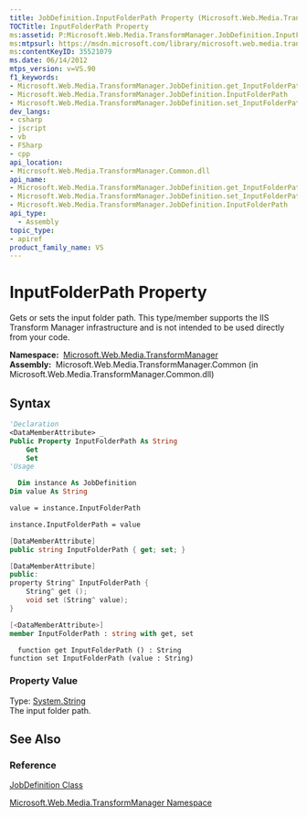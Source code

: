 ```yaml
---
title: JobDefinition.InputFolderPath Property (Microsoft.Web.Media.TransformManager)
TOCTitle: InputFolderPath Property
ms:assetid: P:Microsoft.Web.Media.TransformManager.JobDefinition.InputFolderPath
ms:mtpsurl: https://msdn.microsoft.com/library/microsoft.web.media.transformmanager.jobdefinition.inputfolderpath(v=VS.90)
ms:contentKeyID: 35521079
ms.date: 06/14/2012
mtps_version: v=VS.90
f1_keywords:
- Microsoft.Web.Media.TransformManager.JobDefinition.get_InputFolderPath
- Microsoft.Web.Media.TransformManager.JobDefinition.InputFolderPath
- Microsoft.Web.Media.TransformManager.JobDefinition.set_InputFolderPath
dev_langs:
- csharp
- jscript
- vb
- FSharp
- cpp
api_location:
- Microsoft.Web.Media.TransformManager.Common.dll
api_name:
- Microsoft.Web.Media.TransformManager.JobDefinition.get_InputFolderPath
- Microsoft.Web.Media.TransformManager.JobDefinition.set_InputFolderPath
- Microsoft.Web.Media.TransformManager.JobDefinition.InputFolderPath
api_type:
  - Assembly
topic_type:
- apiref
product_family_name: VS
---
```


# InputFolderPath Property

Gets or sets the input folder path. This type/member supports the IIS Transform Manager infrastructure and is not intended to be used directly from your code.

**Namespace:**  [Microsoft.Web.Media.TransformManager](microsoft-web-media-transformmanager-namespace.md)  
**Assembly:**  Microsoft.Web.Media.TransformManager.Common (in Microsoft.Web.Media.TransformManager.Common.dll)

## Syntax

```vb
'Declaration
<DataMemberAttribute> _
Public Property InputFolderPath As String
    Get
    Set
'Usage

  Dim instance As JobDefinition
Dim value As String

value = instance.InputFolderPath

instance.InputFolderPath = value
```

```csharp
[DataMemberAttribute]
public string InputFolderPath { get; set; }
```

```cpp
[DataMemberAttribute]
public:
property String^ InputFolderPath {
    String^ get ();
    void set (String^ value);
}
```

``` fsharp
[<DataMemberAttribute>]
member InputFolderPath : string with get, set
```

```jscript
  function get InputFolderPath () : String
function set InputFolderPath (value : String)
```

### Property Value

Type: [System.String](https://msdn.microsoft.com/library/s1wwdcbf)  
The input folder path.  

## See Also

### Reference

[JobDefinition Class](jobdefinition-class-microsoft-web-media-transformmanager.md)

[Microsoft.Web.Media.TransformManager Namespace](microsoft-web-media-transformmanager-namespace.md)

